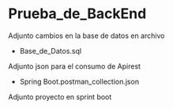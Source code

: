 # Prueba_de_BackEnd

Adjunto cambios en la base de datos en archivo

- Base_de_Datos.sql

Adjunto json para el consumo de Apirest

- Spring Boot.postman_collection.json

Adjunto proyecto en sprint boot
